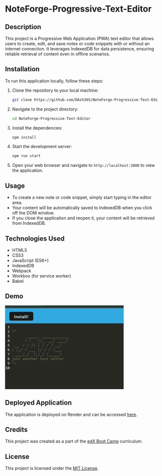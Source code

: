 # NoteForge-Progressive-Text-Editor

## Description

This project is a Progressive Web Application (PWA) text editor that allows users to create, edit, and save notes or code snippets with or without an internet connection. It leverages IndexedDB for data persistence, ensuring reliable retrieval of content even in offline scenarios.

## Installation

To run this application locally, follow these steps:

1. Clone the repository to your local machine:

   ```bash
   git clone https://github.com/DAsh365/NoteForge-Progressive-Text-Editor
   ```

2. Navigate to the project directory:

   ```bash
   cd NoteForge-Progressive-Text-Editor
   ```

3. Install the dependencies:

   ```bash
   npm install
   ```

4. Start the development server:

   ```bash
   npm run start
   ```

5. Open your web browser and navigate to `http://localhost:3000` to view the application.

## Usage

- To create a new note or code snippet, simply start typing in the editor area.
- Your content will be automatically saved to IndexedDB when you click off the DOM window.
- If you close the application and reopen it, your content will be retrieved from IndexedDB.

## Technologies Used

- HTML5
- CSS3
- JavaScript (ES6+)
- IndexedDB
- Webpack
- Workbox (for service worker)
- Babel

## Demo

![Website Demo](assets/JATE.png)

## Deployed Application

The application is deployed on Render and can be accessed [here](https://noteforge-progressive-text-editor.onrender.com).

## Credits

This project was created as a part of the [edX Boot Camp](https://bootcamp.edx.org/) curriculum.

## License

This project is licensed under the [MIT License](LICENSE).